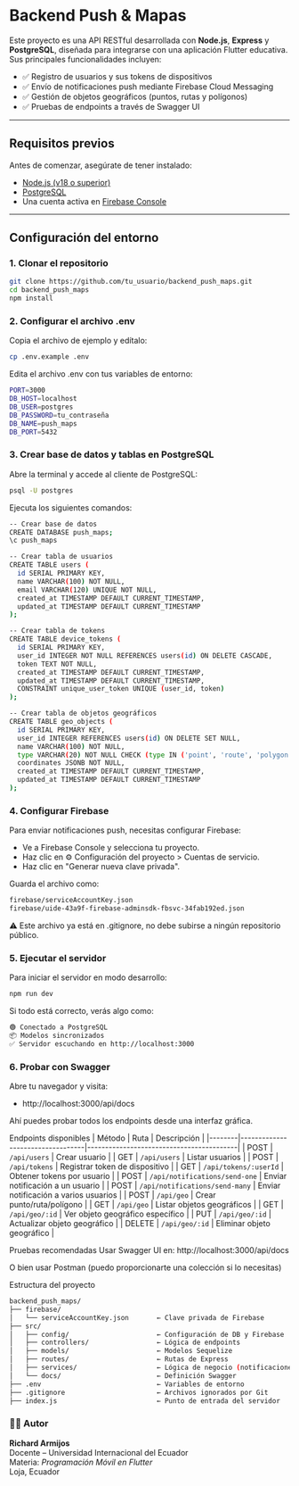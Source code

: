 # Backend Push & Mapas

Este proyecto es una API RESTful desarrollada con **Node.js**, **Express** y **PostgreSQL**, diseñada para integrarse con una aplicación Flutter educativa. Sus principales funcionalidades incluyen:

- ✅ Registro de usuarios y sus tokens de dispositivos
- ✅ Envío de notificaciones push mediante Firebase Cloud Messaging
- ✅ Gestión de objetos geográficos (puntos, rutas y polígonos)
- ✅ Pruebas de endpoints a través de Swagger UI

---

## Requisitos previos

Antes de comenzar, asegúrate de tener instalado:

- [Node.js (v18 o superior)](https://nodejs.org/)
- [PostgreSQL](https://www.postgresql.org/download/)
- Una cuenta activa en [Firebase Console](https://console.firebase.google.com/)

---

## Configuración del entorno

### 1. Clonar el repositorio

```bash
git clone https://github.com/tu_usuario/backend_push_maps.git
cd backend_push_maps
npm install
```

### 2. Configurar el archivo .env
Copia el archivo de ejemplo y edítalo:

```bash
cp .env.example .env
```

Edita el archivo .env con tus variables de entorno:

```bash
PORT=3000
DB_HOST=localhost
DB_USER=postgres
DB_PASSWORD=tu_contraseña
DB_NAME=push_maps
DB_PORT=5432
```

### 3. Crear base de datos y tablas en PostgreSQL
Abre la terminal y accede al cliente de PostgreSQL:

```bash
psql -U postgres
```

Ejecuta los siguientes comandos:

```bash
-- Crear base de datos
CREATE DATABASE push_maps;
\c push_maps

-- Crear tabla de usuarios
CREATE TABLE users (
  id SERIAL PRIMARY KEY,
  name VARCHAR(100) NOT NULL,
  email VARCHAR(120) UNIQUE NOT NULL,
  created_at TIMESTAMP DEFAULT CURRENT_TIMESTAMP,
  updated_at TIMESTAMP DEFAULT CURRENT_TIMESTAMP
);

-- Crear tabla de tokens
CREATE TABLE device_tokens (
  id SERIAL PRIMARY KEY,
  user_id INTEGER NOT NULL REFERENCES users(id) ON DELETE CASCADE,
  token TEXT NOT NULL,
  created_at TIMESTAMP DEFAULT CURRENT_TIMESTAMP,
  updated_at TIMESTAMP DEFAULT CURRENT_TIMESTAMP,
  CONSTRAINT unique_user_token UNIQUE (user_id, token)
);

-- Crear tabla de objetos geográficos
CREATE TABLE geo_objects (
  id SERIAL PRIMARY KEY,
  user_id INTEGER REFERENCES users(id) ON DELETE SET NULL,
  name VARCHAR(100) NOT NULL,
  type VARCHAR(20) NOT NULL CHECK (type IN ('point', 'route', 'polygon')),
  coordinates JSONB NOT NULL,
  created_at TIMESTAMP DEFAULT CURRENT_TIMESTAMP,
  updated_at TIMESTAMP DEFAULT CURRENT_TIMESTAMP
);
```

### 4. Configurar Firebase
Para enviar notificaciones push, necesitas configurar Firebase:

- Ve a Firebase Console y selecciona tu proyecto.
- Haz clic en ⚙️ Configuración del proyecto > Cuentas de servicio.
- Haz clic en "Generar nueva clave privada".

Guarda el archivo como:

```bash
firebase/serviceAccountKey.json
firebase/uide-43a9f-firebase-adminsdk-fbsvc-34fab192ed.json
```
⚠️ Este archivo ya está en .gitignore, no debe subirse a ningún repositorio público.

### 5. Ejecutar el servidor
Para iniciar el servidor en modo desarrollo:

```bash
npm run dev
```
Si todo está correcto, verás algo como:

```bash
🟢 Conectado a PostgreSQL
📦 Modelos sincronizados
✅ Servidor escuchando en http://localhost:3000
```

### 6. Probar con Swagger
Abre tu navegador y visita:

- http://localhost:3000/api/docs

Ahí puedes probar todos los endpoints desde una interfaz gráfica.

Endpoints disponibles
| Método | Ruta                             | Descripción                              |
|--------|----------------------------------|------------------------------------------|
| POST   | `/api/users`                     | Crear usuario                            |
| GET    | `/api/users`                     | Listar usuarios                          |
| POST   | `/api/tokens`                    | Registrar token de dispositivo           |
| GET    | `/api/tokens/:userId`            | Obtener tokens por usuario               |
| POST   | `/api/notifications/send-one`    | Enviar notificación a un usuario         |
| POST   | `/api/notifications/send-many`   | Enviar notificación a varios usuarios    |
| POST   | `/api/geo`                       | Crear punto/ruta/polígono                |
| GET    | `/api/geo`                       | Listar objetos geográficos               |
| GET    | `/api/geo/:id`                   | Ver objeto geográfico específico         |
| PUT    | `/api/geo/:id`                   | Actualizar objeto geográfico             |
| DELETE | `/api/geo/:id`                   | Eliminar objeto geográfico               |



Pruebas recomendadas
Usar Swagger UI en: http://localhost:3000/api/docs

O bien usar Postman (puedo proporcionarte una colección si lo necesitas)

Estructura del proyecto

```bash
backend_push_maps/
├── firebase/
│   └── serviceAccountKey.json       ← Clave privada de Firebase
├── src/
│   ├── config/                      ← Configuración de DB y Firebase
│   ├── controllers/                 ← Lógica de endpoints
│   ├── models/                      ← Modelos Sequelize
│   ├── routes/                      ← Rutas de Express
│   ├── services/                    ← Lógica de negocio (notificaciones)
│   └── docs/                        ← Definición Swagger
├── .env                             ← Variables de entorno
├── .gitignore                       ← Archivos ignorados por Git
├── index.js                         ← Punto de entrada del servidor
```

### 👨‍🏫 Autor
**Richard Armijos**  
Docente – Universidad Internacional del Ecuador  
Materia: *Programación Móvil en Flutter*  
Loja, Ecuador